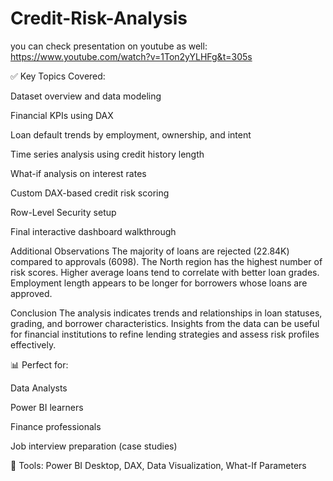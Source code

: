 # Credit-Risk-Analysis

you can check presentation on youtube as well:
https://www.youtube.com/watch?v=1Ton2yYLHFg&t=305s

✅ Key Topics Covered:

Dataset overview and data modeling

Financial KPIs using DAX

Loan default trends by employment, ownership, and intent

Time series analysis using credit history length

What-if analysis on interest rates

Custom DAX-based credit risk scoring

Row-Level Security setup

Final interactive dashboard walkthrough

Additional Observations
The majority of loans are rejected (22.84K) compared to approvals (6098).
The North region has the highest number of risk scores.
Higher average loans tend to correlate with better loan grades.
Employment length appears to be longer for borrowers whose loans are approved.

Conclusion
The analysis indicates trends and relationships in loan statuses, grading, and borrower characteristics. Insights from the data can be useful for financial institutions to refine lending strategies and assess risk profiles effectively.

📊 Perfect for:

Data Analysts

Power BI learners

Finance professionals

Job interview preparation (case studies)

🎯 Tools: Power BI Desktop, DAX, Data Visualization, What-If Parameters

